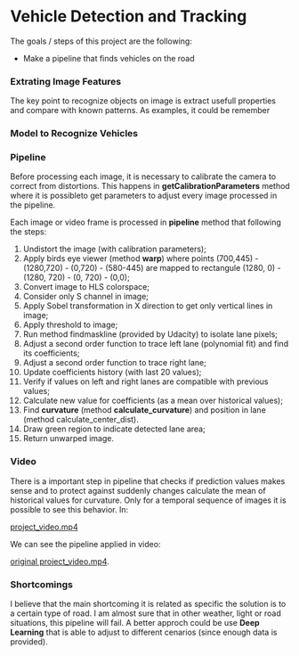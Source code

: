# **Vehicle Detection and Tracking**

The goals / steps of this project are the following:
* Make a pipeline that finds vehicles on the road

### Extrating Image Features

The key point to recognize objects on image is extract usefull properties and compare with known patterns. As examples, it could be remember 

### Model to Recognize Vehicles

### Pipeline

Before processing each image, it is necessary to calibrate the camera to correct from distortions. This happens in **getCalibrationParameters** method where it is possibleto get parameters to adjust every image processed in the pipeline.

Each image or video frame is processed in **pipeline** method that following the steps:

1. Undistort the image (with calibration parameters);
2. Apply birds eye viewer (method **warp**) where points (700,445) - (1280,720) - (0,720) - (580-445) are mapped to rectangule (1280, 0) -(1280, 720) - (0, 720) - (0,0);
3. Convert image to HLS colorspace;
4. Consider only S channel in image;
5. Apply Sobel transformation in X direction to get only vertical lines in image;
6. Apply threshold to image;
7. Run method findmaskline (provided by Udacity) to isolate lane pixels;
8. Adjust a second order function to trace left lane (polynomial fit) and find its coefficients;
9. Adjust a second order function to trace right lane;
10. Update coefficients history (with last 20 values);
11. Verify if values on left and right lanes are compatible with previous values;
12. Calculate new value for coefficients (as a mean over historical values);
13. Find **curvature** (method **calculate_curvature**) and position in lane (method calculate_center_dist).
14. Draw green region to indicate detected lane area;
15. Return unwarped image.

### Video
There is a important step in pipeline that checks if prediction values makes sense and to protect against suddenly changes calculate the mean of historical values for curvature. Only for a temporal sequence of images it is possible to see this behavior. In:

[project_video.mp4](output/project_video.mp4)

We can see the pipeline applied in video:

[original project_video.mp4](project_video.mp4).

### Shortcomings
I believe that the main shortcoming it is related as specific the solution is to a certain type of road. I am almost sure that in other weather, light or road situations, this pipeline will fail. A better approch could be use **Deep Learning** that is able to adjust to different cenarios (since enough data is provided).
